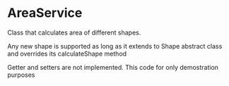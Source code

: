 # AreaService
Class that calculates area of different shapes. 

Any new shape is supported as long as it extends to Shape abstract class and overrides its calculateShape method

Getter and setters are not implemented. This code for only demostration purposes

